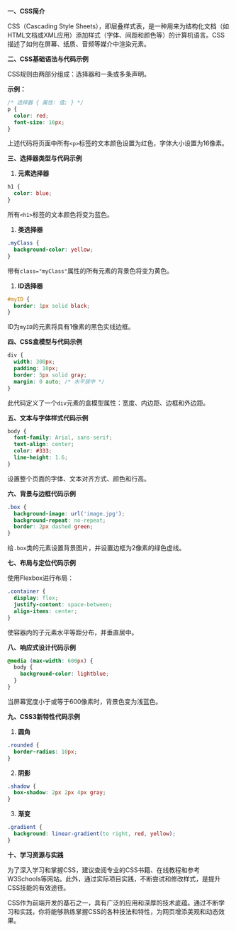 **一、CSS简介**

CSS（Cascading Style Sheets），即层叠样式表，是一种用来为结构化文档（如HTML文档或XML应用）添加样式（字体、间距和颜色等）的计算机语言。CSS描述了如何在屏幕、纸质、音频等媒介中渲染元素。

**二、CSS基础语法与代码示例**

CSS规则由两部分组成：选择器和一条或多条声明。

**示例：**
```css
/* 选择器 { 属性: 值; } */
p {
  color: red;
  font-size: 16px;
}
```
上述代码将页面中所有`<p>`标签的文本颜色设置为红色，字体大小设置为16像素。

**三、选择器类型与代码示例**

1. **元素选择器**
```css
h1 {
  color: blue;
}
```
所有`<h1>`标签的文本颜色将变为蓝色。

1. **类选择器**
```css
.myClass {
  background-color: yellow;
}
```
带有`class="myClass"`属性的所有元素的背景色将变为黄色。

1. **ID选择器**
```css
#myID {
  border: 1px solid black;
}
```
ID为`myID`的元素将具有1像素的黑色实线边框。

**四、CSS盒模型与代码示例**

```css
div {
  width: 300px;
  padding: 10px;
  border: 5px solid gray;
  margin: 0 auto; /* 水平居中 */
}
```
此代码定义了一个`div`元素的盒模型属性：宽度、内边距、边框和外边距。

**五、文本与字体样式代码示例**

```css
body {
  font-family: Arial, sans-serif;
  text-align: center;
  color: #333;
  line-height: 1.6;
}
```
设置整个页面的字体、文本对齐方式、颜色和行高。

**六、背景与边框代码示例**

```css
.box {
  background-image: url('image.jpg');
  background-repeat: no-repeat;
  border: 2px dashed green;
}
```
给`.box`类的元素设置背景图片，并设置边框为2像素的绿色虚线。

**七、布局与定位代码示例**

使用Flexbox进行布局：

```css
.container {
  display: flex;
  justify-content: space-between;
  align-items: center;
}
```
使容器内的子元素水平等距分布，并垂直居中。

**八、响应式设计代码示例**

```css
@media (max-width: 600px) {
  body {
    background-color: lightblue;
  }
}
```
当屏幕宽度小于或等于600像素时，背景色变为浅蓝色。

**九、CSS3新特性代码示例**

1. **圆角**
```css
.rounded {
  border-radius: 10px;
}
```
2. **阴影**
```css
.shadow {
  box-shadow: 2px 2px 4px gray;
}
```
3. **渐变**
```css
.gradient {
  background: linear-gradient(to right, red, yellow);
}
```

**十、学习资源与实践**

为了深入学习和掌握CSS，建议查阅专业的CSS书籍、在线教程和参考W3Schools等网站。此外，通过实际项目实践，不断尝试和修改样式，是提升CSS技能的有效途径。

CSS作为前端开发的基石之一，具有广泛的应用和深厚的技术底蕴。通过不断学习和实践，你将能够熟练掌握CSS的各种技法和特性，为网页增添美观和动态效果。